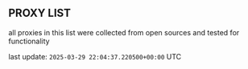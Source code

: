 ## PROXY LIST

all proxies in this list were collected from open sources and tested for functionality

last update: `2025-03-29 22:04:37.220500+00:00` UTC